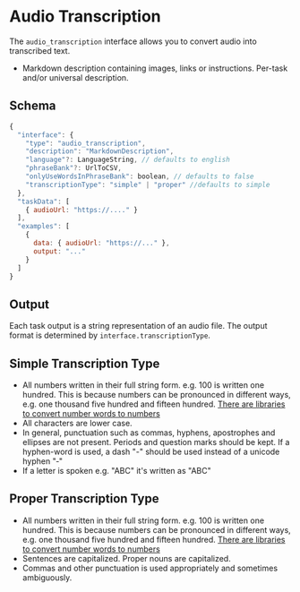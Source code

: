 # Audio Transcription

The `audio_transcription` interface allows you to convert audio into transcribed text.

* Markdown description containing images, links or instructions. Per-task and/or universal description.

## Schema

```javascript
{
  "interface": {
    "type": "audio_transcription",
    "description": "MarkdownDescription",
    "language"?: LanguageString, // defaults to english
    "phraseBank"?: UrlToCSV,
    "onlyUseWordsInPhraseBank": boolean, // defaults to false
    "transcriptionType": "simple" | "proper" //defaults to simple
  },
  "taskData": [
    { audioUrl: "https://...." }
  ],
  "examples": [
    {
      data: { audioUrl: "https://..." },
      output: "..."
    }
  ]
}
```

## Output

Each task output is a string representation of an audio file. The output format is determined by `interface.transcriptionType`.

## Simple Transcription Type

* All numbers written in their full string form. e.g. 100 is written one hundred. This is because numbers can be pronounced in different ways, e.g. one thousand five hundred and fifteen hundred. [There are libraries to convert number words to numbers](https://pypi.org/project/word2number/)
* All characters are lower case.
* In general, punctuation such as commas, hyphens, apostrophes and ellipses are not present. Periods and question marks should be kept. If a hyphen-word is used, a dash "-" should be used instead of a unicode hyphen "‐"
* If a letter is spoken e.g. "ABC" it's written as "ABC"

## Proper Transcription Type

* All numbers written in their full string form. e.g. 100 is written one hundred. This is because numbers can be pronounced in different ways, e.g. one thousand five hundred and fifteen hundred. [There are libraries to convert number words to numbers](https://pypi.org/project/word2number/)
* Sentences are capitalized. Proper nouns are capitalized.
* Commas and other punctuation is used appropriately and sometimes ambiguously.
